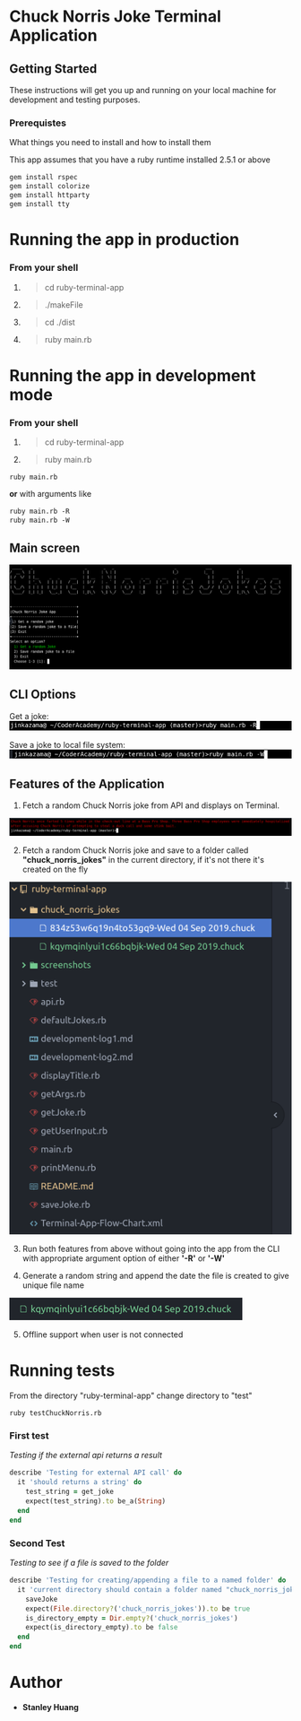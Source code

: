 # Chuck Norris Joke Terminal Application

## Getting Started

These instructions will get you up and running on your local machine for development and testing purposes.

### Prerequistes

What things you need to install and how to install them

This app assumes that you have a ruby runtime installed 2.5.1 or above

```
gem install rspec
gem install colorize
gem install httparty
gem install tty

```

# Running the app in production

### From your shell

1. > cd ruby-terminal-app
2. > ./makeFile
3. > cd ./dist
4. > ruby main.rb

# Running the app in development mode

### From your shell

1. > cd ruby-terminal-app
2. > ruby main.rb

```
ruby main.rb
```

**or** with arguments like

```
ruby main.rb -R
ruby main.rb -W
```

## Main screen

![main_screen](/screenshots/mainScreen.png)

## CLI Options

Get a joke:
![read_mode](/screenshots/cliReadMode.png)

Save a joke to local file system:
![write_mode](/screenshots/cliWriteMode.png)

## Features of the Application

1. Fetch a random Chuck Norris joke from API and displays on Terminal.

![joke](screenshots/fetchJoke.png)

2. Fetch a random Chuck Norris joke and save to a folder called **"chuck_norris_jokes"** in the current directory, if it's not there it's created on the fly

![folder](screenshots/folder.png)

3. Run both features from above without going into the app from the CLI with appropriate argument option of either **'-R'** or **'-W'**

4. Generate a random string and append the date the file is created to give unique file name

![random](screenshots/random.png)

5. Offline support when user is not connected

# Running tests

From the directory "ruby-terminal-app" change directory to "test"

```
ruby testChuckNorris.rb

```

### First test

_Testing if the external api returns a result_

```ruby
describe 'Testing for external API call' do
  it 'should returns a string' do
    test_string = get_joke
    expect(test_string).to be_a(String)
  end
end
```

### Second Test

_Testing to see if a file is saved to the folder_

```ruby
describe 'Testing for creating/appending a file to a named folder' do
  it 'current directory should contain a folder named "chuck_norris_jokes" and has a file inside' do
    saveJoke
    expect(File.directory?('chuck_norris_jokes')).to be true
    is_directory_empty = Dir.empty?('chuck_norris_jokes')
    expect(is_directory_empty).to be false
  end
end
```

# Author

- **Stanley Huang**
